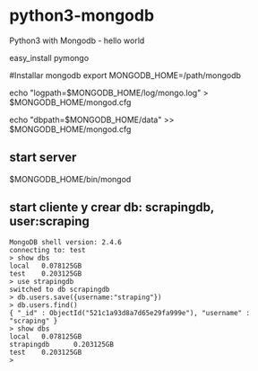 python3-mongodb
===============

Python3 with Mongodb - hello world



easy_install pymongo


#Installar mongodb
export MONGODB_HOME=/path/mongodb

echo "logpath=$MONGODB_HOME/log/mongo.log" > $MONGODB_HOME/mongod.cfg

echo "dbpath=$MONGODB_HOME/data" >> $MONGODB_HOME/mongod.cfg

## start server
$MONGODB_HOME/bin/mongod

## start cliente y crear db: scrapingdb, user:scraping
	MongoDB shell version: 2.4.6
	connecting to: test
	> show dbs
	local   0.078125GB
	test    0.203125GB
	> use strapingdb
	switched to db scrapingdb
	> db.users.save({username:"straping"})
	> db.users.find()
	{ "_id" : ObjectId("521c1a93d8a7d65e29fa999e"), "username" : "scraping" }
	> show dbs
	local   0.078125GB
	strapingdb      0.203125GB
	test    0.203125GB
	>
